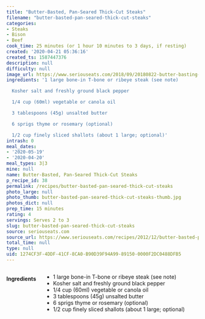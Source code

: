 ```yaml
---
title: "Butter-Basted, Pan-Seared Thick-Cut Steaks"
filename: "butter-basted-pan-seared-thick-cut-steaks"
categories:
- Steaks
- Bison
- Beef
cook_time: 25 minutes (or 1 hour 10 minutes to 3 days, if resting)
created: '2020-04-21 05:36:16'
created_ts: 1587447376
description: null
difficulty: null
image_url: https://www.seriouseats.com/2018/09/20180822-butter-basting-steak-fish-liz-clayman-9.jpg
ingredients: '1 large bone-in T-bone or ribeye steak (see note)

  Kosher salt and freshly ground black pepper

  1/4 cup (60ml) vegetable or canola oil

  3 tablespoons (45g) unsalted butter

  6 sprigs thyme or rosemary (optional)

  1/2 cup finely sliced shallots (about 1 large; optional)'
intrash: 0
meal_dates:
- '2020-05-19'
- '2020-04-20'
meal_types: 3|3
mine: null
name: Butter-Basted, Pan-Seared Thick-Cut Steaks
p_recipe_id: 38
permalink: /recipes/butter-basted-pan-seared-thick-cut-steaks
photo_large: null
photo_thumb: butter-basted-pan-seared-thick-cut-steaks-thumb.jpg
photos_dict: null
prep_time: 15 minutes
rating: 4
servings: Serves 2 to 3
slug: butter-basted-pan-seared-thick-cut-steaks
source: seriouseats.com
source_url: https://www.seriouseats.com/recipes/2012/12/butter-basted-pan-seared-steaks-recipe.html
total_time: null
type: null
uid: 1274CF3F-4DDF-41CF-8CA0-B90D39F94A99-89150-0000F2DC0488DFB5
---
```

<div class="large-8 medium-7 columns" id="writeup">	</div><!-- #writeup -->
</div><!-- #row-one -->
<div class="row" id="row-two">	<div class="medium-4 small-5 columns" id="ingredients"><h4>Ingredients</h4><div class="box box-ingredients content"><ul>
<li>1 large bone-in T-bone or ribeye steak (see note)</li>
<li>Kosher salt and freshly ground black pepper</li>
<li>1/4 cup (60ml) vegetable or canola oil</li>
<li>3 tablespoons (45g) unsalted butter</li>
<li>6 sprigs thyme or rosemary (optional)</li>
<li>1/2 cup finely sliced shallots (about 1 large; optional)</li>
</ul>
</div>	</div>	<div class="medium-6 small-7 columns" id="directions">	</div>